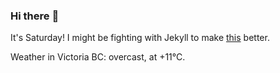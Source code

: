 ### Hi there :wave:

It's Saturday! I might be fighting with Jekyll to make [this](https://swissclubtoronto.ca) better.

Weather in Victoria BC: overcast, at +11°C.
